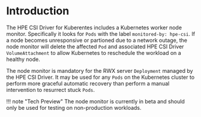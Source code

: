 # Introduction

The HPE CSI Driver for Kuberentes includes a Kubernetes worker node monitor. Specifically it looks for `Pods` with the label `monitored-by: hpe-csi`. If a node becomes unresponsive or partioned due to a network outage, the node monitor will delete the affected `Pod` and associated HPE CSI Driver `VolumeAttachment` to allow Kubernetes to reschedule the workload on a healthy node.

The node monitor is mandatory for the RWX server `Deployment` managed by the HPE CSI Driver. It may be used for any `Pods` on the Kubernetes cluster to perform more graceful automatic recovery than perform a manual intervention to resurrect stuck `Pods`.

!!! note "Tech Preview"
    The node monitor is currently in beta and should only be used for testing on non-production workloads.
